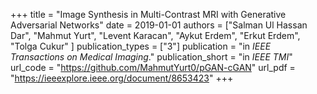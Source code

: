 +++
title = "Image Synthesis in Multi-Contrast MRI with Generative Adversarial Networks"
date = 2019-01-01
authors = ["Salman Ul Hassan Dar", "Mahmut Yurt", "Levent Karacan", "Aykut Erdem", "Erkut Erdem", "Tolga Cukur" ]
publication_types = ["3"]
publication = "in *IEEE Transactions on Medical Imaging*."
publication_short = "in *IEEE TMI*"
url_code = "https://github.com/MahmutYurt0/pGAN-cGAN"
url_pdf = "https://ieeexplore.ieee.org/document/8653423"
+++
